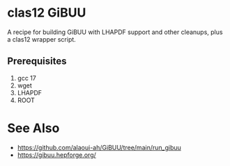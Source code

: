 # clas12 GiBUU
A recipe for building GiBUU with LHAPDF support and other cleanups, plus a clas12 wrapper script.

## Prerequisites
1. gcc 17
1. wget
1. LHAPDF
1. ROOT

# See Also
* https://github.com/alaoui-ah/GiBUU/tree/main/run_gibuu
* https://gibuu.hepforge.org/
